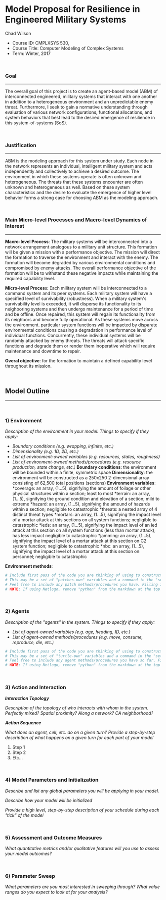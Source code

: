 # Model Proposal for Resilience in Engineered Military Systems

Chad Wilson

* Course ID: CMPLXSYS 530,
* Course Title: Computer Modeling of Complex Systems
* Term: Winter, 2017



&nbsp; 

### Goal 
*****

The overall goal of this project is to create an agent-based model (ABM) of interconnected engineered, military systems that interact with one another in addition to a heterogeneous environment and an unpredictable enemy threat. Furthermore, I seek to gain a normative understanding through evaluation of various network configurations, functional allocations, and system behaviors that best lead to the desired emergence of resilience in this system-of-systems (SoS).

&nbsp;  
### Justification
****

ABM is the modeling approach for this system under study. Each node in the network represents an individual, intelligent military system and acts independently and collectively to achieve a desired outcome. The environment in which these systems operate is often unknown and heterogeneous. The threats that these systems encounter are often unknown and heterogeneous as well. Based on these system characteristics and the desire to evaluate the emergence of higher level behavior forms a strong case for choosing ABM as the modeling approach.




&nbsp; 
### Main Micro-level Processes and Macro-level Dynamics of Interest
****

**Macro-level Process**:  The military systems will be interconnected into a network arrangement analogous to a military unit structure. This formation will be given a mission with a performance objective. The mission will direct the formation to traverse the environment and interact with the enemy. The formation will become degraded by various environmental conditions and compromised by enemy attacks. The overall performance objective of the formation will be to withstand these negative impacts while maintaining the required capability level.

**Micro-level Proces**s: Each military system will be interconnected to a command system and its peer systems. Each military system will have a specified level of survivability (robustness). When a military system's survivability level is exceeded, it will disperse its functionality to its neighboring systems and then undergo maintenance for a period of time and be offline. Once repaired, this system will regain its functionality from its neighbors and become fully operational. As these systems move across the environment. particular system functions will be impacted by disparate environmental conditions causing a degradation in performance level of individual functions. Concurrently, these individual systems will be randomly attacked by enemy threats. The threats will attack specific functions and degrade them or render them inoperative which will require maintenance and downtime to repair.

**Overal objective**: for the formation to maintain a defined capability level throughout its mission.

&nbsp; 


## Model Outline
****
&nbsp; 
### 1) Environment
_Description of the environment in your model. Things to specify *if they apply*:_

* _Boundary conditions (e.g. wrapping, infinite, etc.)_
* _Dimensionality (e.g. 1D, 2D, etc.)_
* _List of environment-owned variables (e.g. resources, states, roughness)_
* _List of environment-owned methods/procedures (e.g. resource production, state change, etc.)_
**Boundary conditions**:  the environment will be bounded within a finite, symmetric space 
**Dimensionality**:  the environment will be constructed as a 250x250 2-dimensional array consisting of 62,500 total positions (sections)
**Environment variables**: 
          *coverage: an array, (1...5), signifying the amount of foilage or other physical structures within a section; least to most
          *terrain: an array, (1...5), signifying the ground condition and elevation of a section; mild to extreme 
          *hazard: an array, (1...5), signifying the amound of hazards within a section; negligible to catastrophic
          *threats: a nested array of 4 distinct threat types
                  *mortars: an array, (1...5), signifying the impact level of a mortar attack at this sections on all system functions; negligible to catastrophic
                  *ieds:  an array, (1...5), signifying the impact level of an ied attack at this section on all system functions (less than mortar attack); has less impact negligible to catastrophic
                  *jamming:  an array, (1...5), signifying the impact level of a mortar attack at this section on C2 system function; negligible to catastrophic
                  *nbc:  an array, (1...5), signifying the impact level of a mortar attack at this section on personnel; negligible to catastrophic
                  
 **Environment methods**:         
 
```python
# Include first pass of the code you are thinking of using to construct your environment
# This may be a set of "patches-own" variables and a command in the "setup" procedure, a list, an array, or Class constructor
# Feel free to include any patch methods/procedures you have. Filling in with pseudocode is ok! 
# NOTE: If using Netlogo, remove "python" from the markdown at the top of this section to get a generic code block
```

&nbsp; 

### 2) Agents
 
 _Description of the "agents" in the system. Things to specify *if they apply*:_
 
* _List of agent-owned variables (e.g. age, heading, ID, etc.)_
* _List of agent-owned methods/procedures (e.g. move, consume, reproduce, die, etc.)_


```python
# Include first pass of the code you are thinking of using to construct your agents
# This may be a set of "turtle-own" variables and a command in the "setup" procedure, a list, an array, or Class constructor
# Feel free to include any agent methods/procedures you have so far. Filling in with pseudocode is ok! 
# NOTE: If using Netlogo, remove "python" from the markdown at the top of this section to get a generic code block
```

&nbsp; 

### 3) Action and Interaction 
 
**_Interaction Topology_**

_Description of the topology of who interacts with whom in the system. Perfectly mixed? Spatial proximity? Along a network? CA neighborhood?_
 
**_Action Sequence_**

_What does an agent, cell, etc. do on a given turn? Provide a step-by-step description of what happens on a given turn for each part of your model_

1. Step 1
2. Step 2
3. Etc...

&nbsp; 
### 4) Model Parameters and Initialization

_Describe and list any global parameters you will be applying in your model._

_Describe how your model will be initialized_

_Provide a high level, step-by-step description of your schedule during each "tick" of the model_

&nbsp; 

### 5) Assessment and Outcome Measures

_What quantitative metrics and/or qualitative features will you use to assess your model outcomes?_

&nbsp; 

### 6) Parameter Sweep

_What parameters are you most interested in sweeping through? What value ranges do you expect to look at for your analysis?_
